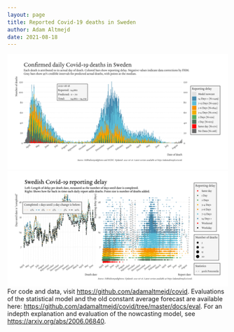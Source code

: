 ```yaml
---
layout: page
title: Reported Covid-19 deaths in Sweden
author: Adam Altmejd
date: 2021-08-18
---
```


![Graph of Swedish Covid-19 deaths with reporting delay.](deaths_lag_sweden_2021-08-18.png "Swedish Covid-19 deaths.")
![Graph of Swedish Covid-19 reporting delay in daily deaths.](lag_trend_sweden_2021-08-18.png "Trend in Swedish Covid-19 mortality reporting delay.")
For code and data, visit <https://github.com/adamaltmejd/covid>.
Evaluations of the statistical model and the old constant average forecast are available here: <https://github.com/adamaltmejd/covid/tree/master/docs/eval>.
For an indepth explanation and evaluation of the nowcasting model, see <https://arxiv.org/abs/2006.06840>.
